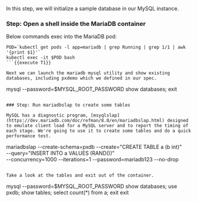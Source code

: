 In this step, we will initialize a sample database in our MySQL instance.

### Step: Open a shell inside the MariaDB container

Below commands exec into the MariaDB pod:

```
POD=`kubectl get pods -l app=mariadb | grep Running | grep 1/1 | awk '{print $1}'`
kubectl exec -it $POD bash
```{{execute T1}}

Next we can launch the mariadb mysql utility and show existing databases, including pxdemo which we defined in our spec.
```
mysql --password=$MYSQL_ROOT_PASSWORD
show databases;
exit
```{{execute T1}}

### Step: Run mariadbslap to create some tables

MySQL has a diagnostic program, [msyqlslap](https://dev.mariadb.com/doc/refman/8.0/en/mariadbslap.html) designed to emulate client load for a MySQL server and to report the timing of each stage. We're going to use it to create some tables and do a quick performance test.
```
mariadbslap --create-schema=pxdb --create="CREATE TABLE a (b int)" \
--query="INSERT INTO a VALUES (RAND())" \
--concurrency=1000 --iterations=1 --password=mariadb123 --no-drop
```{{execute T1}}

Take a look at the tables and exit out of the container.
```
mysql --password=$MYSQL_ROOT_PASSWORD
show databases;
use pxdb;
show tables;
select count(*) from a;
exit
exit
```{{execute T1}}
